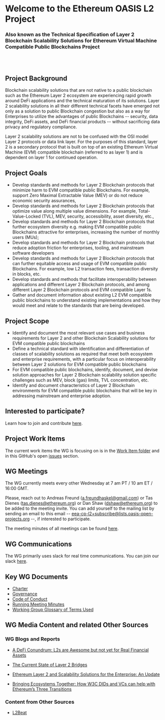 # Welcome to the Ethereum OASIS L2 Project
### Also known as the Technical Specification of Layer 2 Blockchain Scalability Solutions for Ethereum Virtual Machine Compatible Public Blockchains Project

<br></br>
## Project Background
Blockchain scalability solutions that are not native to a public blockchain such as the Ethereum Layer 2 ecosystem are experiencing rapid growth around DeFi applications and the technical maturation of its solutions. Layer 2 scalability solutions in all their different technical facets have emerged not only as a solution to public Blockchain congestion but also as a way for Enterprises to utilize the advantages of public Blockchains -- security, data integrity, DeFi assets, and DeFi financial products -- without sacrificing data privacy and regulatory compliance.

Layer 2 scalability solutions are not to be confused with the OSI model Layer 2 protocols or data link layer. For the purposes of this standard, layer 2 is a secondary protocol that is built on top of an existing Ethereum Virtual Machine (EVM) compatible blockchain (referred to as layer 1) and is dependent on layer 1 for continued operation.

## Project Goals
* Develop standards and methods for Layer 2 Blockchain protocols that minimize harm to EVM compatible public Blockchains. For example, support Zero Maximal Extractable Value (MEV) or do not reduce economic security assurances, 
* Develop standards and methods for Layer 2 Blockchain protocols that optimize value along multiple value dimensions. For example, Total-Value-Locked (TVL), MEV, security, accessibility, asset diversity, etc., 
* Develop standards and methods for Layer 2 Blockchain protocols that further ecosystem diversity e.g. making EVM compatible public Blockchains attractive for enterprises, increasing the number of monthly users (MUs);
* Develop standards and methods for Layer 2 Blockchain protocols that reduce adoption friction for enterprises, tooling, and mainstream software developers
* Develop standards and methods for Layer 2 Blockchain protocols that can further equitable access and usage of EVM compatible public Blockchains. For example, low L2 transaction fees, transaction diversity in blocks, etc.
* Develop standards and methods that facilitate interoperability between applications and different  Layer 2 Blockchain protocols, and among different  Layer 2 Blockchain protocols and EVM compatible Layer 1s.
* Gather and document information about existing L2 EVM compatible public blockchains to understand existing implementations and how they would meet and relate to the standards that are being developed.

## Project Scope
* Identify and document the most relevant use cases and business requirements for Layer 2 and other Blockchain Scalability solutions for EVM compatible public blockchains
* Define a technical standard with identification and differentiation of classes of scalability solutions as required that meet both ecosystem and enterprise requirements, with a particular focus on interoperability between Layer 2 solutions for EVM compatible public blockchains
* For EVM compatible public blockchains, identify, document, and devise solution approaches for Layer 2 Blockchain scalability solution specific challenges such as MEV, block (gas) limits, TVL concentration, etc.
* Identify and document characteristics of Layer 2 Blockchain environments for EVM compatible public blockchains that will be key in addressing mainstream and enterprise adoption.

## Interested to participate?

Learn how to join and contribute [here](https://github.com/ethereum-oasis-op/L2/blob/main/CONTRIBUTING.md).

## Project Work Items

The current work items the WG is focusing on is in the [Work Item folder](https://github.com/ethereum-oasis-op/L2/tree/main/workitems) and in this GitHub's open [issues](https://github.com/ethereum-oasis-op/L2/issues) section.

## WG Meetings

The WG currently meets every other Wednesday at 7 am PT / 10 am ET / 16:00 GMT.

Please, reach out to Andreas Freund (a.freundhaskel@gmail.com) or Tas Dienes (tas.dienes@ethereum.org) or Dan Shaw (dshaw@ethereum.org) to be added to the meeting invite. You can add yourself to the mailing list by sending an email to this email -- eea-cp-l2+subscribe@lists.oasis-open-projects.org --, if interested to participate.

The meeting minutes of all meetings can be found [here](https://github.com/ethereum-oasis-op/L2/blob/main/meeting_minutes.md).

## WG Communications 

The WG primarily uses slack for real time communications. You can join our slack [here](https://join.slack.com/t/eeacommunityp-kte2307/shared_invite/zt-16zr67jb8-D9eHrRuLi1o9OQhyX42dfQ).

## Key WG Documents

* [Charter](https://github.com/ethereum-oasis-op/L2/blob/main/docs/charter.md)
* [Governance](https://github.com/ethereum-oasis-op/L2/blob/main/docs/governance.md)
* [Code of Conduct](https://github.com/ethereum-oasis-op/L2/blob/main/docs/Code_of_Conduct.md)
* [Running Meeting Minutes](https://github.com/ethereum-oasis-op/L2/blob/main/meeting_minutes.md)
* [Working Group Glossary of Terms Used](https://github.com/ethereum-oasis-op/L2/blob/main/docs/working-group-standards-glossary.md)

## WG Media Content and related Other Sources

 
### WG Blogs and Reports

- [A DeFi Conundrum: L2s are Awesome but not yet for Real Financial Assets](https://entethalliance.org/a-defi-conundrum-l2s-are-awesome-but-not-yet-for-real-financial-assets/)

- [The Current State of Layer 2 Bridges](https://entethalliance.org/2023-02-28-state-of-l2-bridges/)
- [Ethereum Layer 2 and Scalability Solutions for the Enterprise: An Update](https://entethalliance.org/wp-content/uploads/2023/12/ethereum_layer2_scalability_solutions_2023-12-21.pdf)
- [Bringing Ecosystems Together: How W3C DIDs and VCs can help with Ethereum’s Three Transitions](https://entethalliance.org/w3cs-did-and-vc-technology-can-help-with-ethereums-three-transitions/)

### Content from Other Sources

- [L2Beat](https://l2beat.com)
